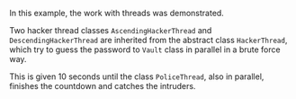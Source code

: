 In this example, the work with threads was demonstrated. 

Two hacker thread classes `AscendingHackerThread` and `DescendingHackerThread` are inherited from the abstract class `HackerThread`, 
which try to guess the password to `Vault` class in parallel in a brute force way. 

This is given 10 seconds until the class `PoliceThread`, also in parallel, finishes the countdown and catches the intruders.
